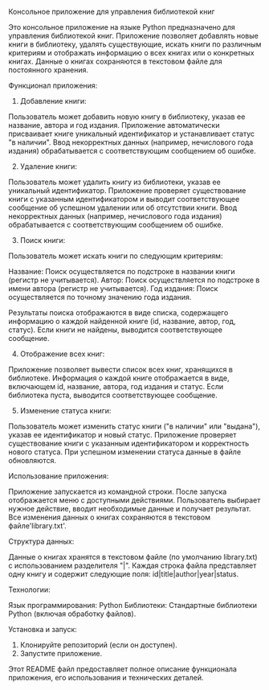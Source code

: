 Консольное приложение для управления библиотекой книг

Это консольное приложение на языке Python предназначено для управления библиотекой книг.  Приложение позволяет добавлять новые книги в библиотеку, удалять существующие, искать книги по различным критериям и отображать информацию о всех книгах или о конкретных книгах.  Данные о книгах сохраняются в текстовом файле для постоянного хранения.

Функционал приложения:

1. Добавление книги:

Пользователь может добавить новую книгу в библиотеку, указав ее название, автора и год издания.  Приложение автоматически присваивает книге уникальный идентификатор и устанавливает статус "в наличии".  Ввод некорректных данных (например, нечислового года издания) обрабатывается с соответствующим сообщением об ошибке.

2. Удаление книги:

Пользователь может удалить книгу из библиотеки, указав ее уникальный идентификатор. Приложение проверяет существование книги с указанным идентификатором и выводит соответствующее сообщение об успешном удалении или об отсутствии книги. Ввод некорректных данных (например, нечислового года издания) обрабатывается с соответствующим сообщением об ошибке.

3. Поиск книги:

Пользователь может искать книги по следующим критериям:

 Название:  Поиск осуществляется по подстроке в названии книги (регистр не учитывается).
 Автор: Поиск осуществляется по подстроке в имени автора (регистр не учитывается).
 Год издания: Поиск осуществляется по точному значению года издания.

Результаты поиска отображаются в виде списка, содержащего информацию о каждой найденной книге (id, название, автор, год, статус). Если книги не найдены, выводится соответствующее сообщение.


4. Отображение всех книг:

Приложение позволяет вывести список всех книг, хранящихся в библиотеке. Информация о каждой книге отображается в виде, включающем id, название, автора, год издания и статус. Если библиотека пуста, выводится соответствующее сообщение.


5. Изменение статуса книги:

Пользователь может изменить статус книги ("в наличии" или "выдана"), указав ее идентификатор и новый статус. Приложение проверяет существование книги с указанным идентификатором и корректность нового статуса.  При успешном изменении статуса данные в файле обновляются.


Использование приложения:

Приложение запускается из командной строки.  После запуска отображается меню с доступными действиями.  Пользователь выбирает нужное действие,  вводит необходимые данные и получает результат. Все изменения данных о книгах сохраняются в текстовом файле'library.txt'.


Структура данных:

Данные о книгах хранятся в текстовом файле (по умолчанию library.txt)  с использованием разделителя "|".  Каждая строка файла представляет одну книгу и содержит следующие поля:  id|title|author|year|status.


Технологии:

 Язык программирования: Python
 Библиотеки:  Стандартные библиотеки Python (включая обработку файлов).


Установка и запуск:

1.  Клонируйте репозиторий (если он доступен).
2.  Запустите приложение.


Этот README файл предоставляет полное описание функционала приложения, его использования и технических деталей.
